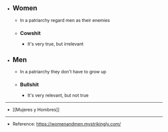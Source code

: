 - ## Women
	- In a patriarchy regard men as their enemies
	- ### Cowshit
		- It's very true, but irrelevant
- ## Men
	- In a patriarchy they don't have to grow up
	- ### Bullshit
		- It's very relevant, but not true
- ---
- [[Mujeres y Hombres]]
- ---
- Reference: https://womenandmen.mystrikingly.com/